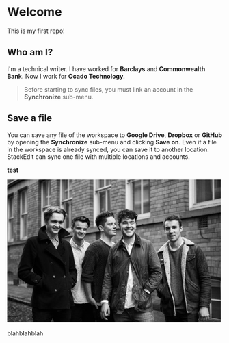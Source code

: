 # Welcome
This is my first repo! 

## Who am I?

I'm a technical writer. I have worked for **Barclays** and **Commonwealth Bank**. Now I work for **Ocado Technology**.

> Before starting to sync files, you must link an account in the **Synchronize** sub-menu.

## Save a file

You can save any file of the workspace to **Google Drive**, **Dropbox** or **GitHub** by opening the **Synchronize** sub-menu and clicking **Save on**. Even if a file in the workspace is already synced, you can save it to another location. StackEdit can sync one file with multiple locations and accounts.

<html><b>test</b></html>


![pic](https://github.com/hazzabee/hello-world/blob/master/Amber-Run.jpeg?raw=true "This is the pic")


blahblahblah
